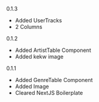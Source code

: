 0.1.3

- Added UserTracks
- 2 Columns

0.1.2

- Added ArtistTable Component
- Added kekw image


0.1.1

- Added GenreTable Component
- Added Image
- Cleared NextJS Boilerplate

